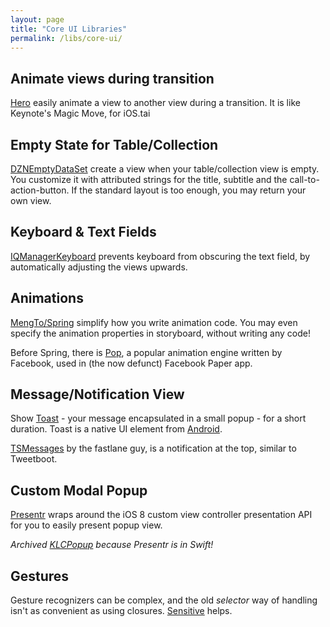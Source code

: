 ```yaml
---
layout: page
title: "Core UI Libraries"
permalink: /libs/core-ui/
---
```


## Animate views during transition

[Hero](https://github.com/lkzhao/Hero) easily animate a view to another view during a transition. It is like Keynote's Magic Move, for iOS.tai

## Empty State for Table/Collection

[DZNEmptyDataSet](https://github.com/dzenbot/DZNEmptyDataSet) create a view when your table/collection view is empty. You customize it with attributed strings for the title, subtitle and the call-to-action-button. If the standard layout is too enough, you may return your own view.

## Keyboard & Text Fields

[IQManagerKeyboard](https://github.com/hackiftekhar/IQKeyboardManager) prevents keyboard from obscuring the text field, by automatically adjusting the views upwards.

## Animations

[MengTo/Spring](https://github.com/MengTo/Spring) simplify how you write animation code. You may even specify the animation properties in storyboard, without writing any code!

Before Spring, there is [Pop](https://github.com/facebook/pop), a popular animation engine written by Facebook, used in (the now defunct) Facebook Paper app.

## Message/Notification View

Show [Toast](https://github.com/scalessec/Toast) - your message encapsulated in a small popup - for a short duration. Toast is a native UI element from [Android](https://developer.android.com/guide/topics/ui/notifiers/toasts.html).

[TSMessages](https://github.com/KrauseFx/TSMessages) by the fastlane guy, is a notification at the top, similar to Tweetboot.

## Custom Modal Popup

[Presentr](https://github.com/IcaliaLabs/Presentr) wraps around the iOS 8 custom view controller presentation API for you to easily present popup view.

_Archived [KLCPopup](https://github.com/jmascia/KLCPopup) because Presentr is in Swift!_

## Gestures

Gesture recognizers can be complex, and the old _selector_ way of handling isn't as convenient as using closures. [Sensitive](https://github.com/igormatyushkin014/Sensitive) helps.
